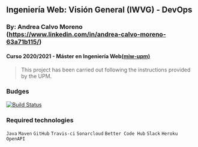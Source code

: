 ## Ingeniería Web: Visión General (IWVG) - DevOps
### By: Andrea Calvo Moreno (https://www.linkedin.com/in/andrea-calvo-moreno-63a71b115/) 
#### Curso 2020/2021 - Máster en Ingeniería Web[(miw-upm)](http://miw.etsisi.upm.es)
> This project has been carried out following the instructions provided by the UPM.

### Budges
[![Build Status](https://travis-ci.org/acalvom/iwvg-devops-andrea-calvo.svg?branch=master)](https://travis-ci.org/acalvom/iwvg-devops-andrea-calvo)

### Required technologies
`Java` `Maven` `GitHub` `Travis-ci` `Sonarcloud` `Better Code Hub` `Slack` `Heroku` `OpenAPI`

